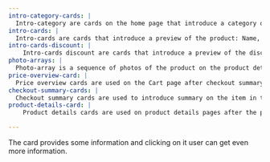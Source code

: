 ```yaml
---
intro-category-cards: |
  Intro-category are cards on the home page that introduce a category of the product. Clicking on it the user can go directly to the category page. The card has a picture and a category name.
intro-cards: |
  Intro-cards are cards that introduce a preview of the product: Name, couple of lines, price and rating. The are clickable and bring the user to the product-detail page.
intro-cards-discount: |
    Intro-cards discount are cards that introduce a preview of the discounted product: Name, couple of lines, old and new prices and rating. The are clickable and bring the user to the product-detail page.
photo-arrays: |
  Photo-array is a sequence of photos of the product on the product detail page. It is used to display a product from various angles or different pieces of a set.
price-overview-card: |
  Price overview cards are used on the Cart page after checkout summary cards and coupon field.
checkout-summary-cards: |
  Checkout summary cards are used to introduce summary on the item in the cart. it is usually followed by coupon field and price overview card.
product-details-card: |
    Product details cards are used on product details pages after the page-traces to give a full information about the product and to give an option to add to cart.

---
```


The card provides some information and clicking on it user can get even more information.

